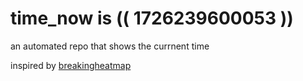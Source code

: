 # time_now is (( 1726239600053 ))

an automated repo that shows the currnent time

inspired by [breakingheatmap](https://github.com/breakingheatmap/breakingheatmap)
